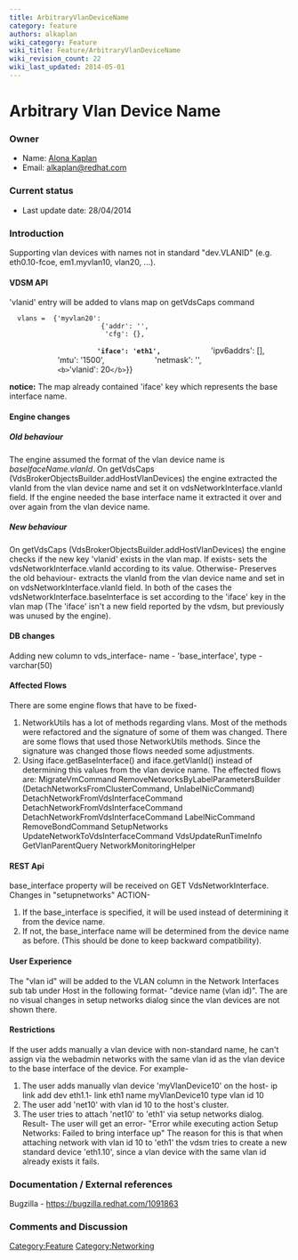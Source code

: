 ```yaml
---
title: ArbitraryVlanDeviceName
category: feature
authors: alkaplan
wiki_category: Feature
wiki_title: Feature/ArbitraryVlanDeviceName
wiki_revision_count: 22
wiki_last_updated: 2014-05-01
---
```


# Arbitrary Vlan Device Name

### Owner

*   Name: [ Alona Kaplan](User:alkaplan)
*   Email: <alkaplan@redhat.com>

### Current status

*   Last update date: 28/04/2014

### Introduction

Supporting vlan devices with names not in standard "dev.VLANID" (e.g. eth0.10-fcoe, em1.myvlan10, vlan20, ...).

#### VDSM API

'vlanid' entry will be added to vlans map on getVdsCaps command

      vlans =  {'myvlan20':
                           {'addr': '',
                            'cfg': {},
`                      `<b>`'iface': 'eth1',`</b>
                            'ipv6addrs': [],
                            'mtu': '1500',
                            'netmask': '',
                            `<b>`'vlanid': 20`</b>`}} 

<b>notice:</b> The map already contained 'iface' key which represents the base interface name.

#### Engine changes

##### Old behaviour

The engine assumed the format of the vlan device name is <i>baseIfaceName.vlanId</i>.
On getVdsCaps (VdsBrokerObjectsBuilder.addHostVlanDevices) the engine extracted the vlanId from the vlan device name and set it on vdsNetworkInterface.vlanId field.
If the engine needed the base interface name it extracted it over and over again from the vlan device name.

##### New behaviour

On getVdsCaps (VdsBrokerObjectsBuilder.addHostVlanDevices) the engine checks if the new key 'vlanid' exists in the vlan map. If exists- sets the vdsNetworkInterface.vlanId according to its value. Otherwise- Preserves the old behaviour- extracts the vlanId from the vlan device name and set in on vdsNetworkInterface.vlanId field. In both of the cases the vdsNetworkInterface.baseInterface is set according to the 'iface' key in the vlan map (The 'iface' isn't a new field reported by the vdsm, but previously was unused by the engine).

#### DB changes

Adding new column to vds_interface- name - 'base_interface', type - varchar(50)

#### Affected Flows

There are some engine flows that have to be fixed-
1. NetworkUtils has a lot of methods regarding vlans. Most of the methods were refactored and the signature of some of them was changed.
There are some flows that used those NetworkUtils methods. Since the signature was changed those flows needed some adjustments.
2. Using iface.getBaseInterface() and iface.getVlanId() instead of determining this values from the vlan device name.
The effected flows are:
MigrateVmCommand
RemoveNetworksByLabelParametersBuilder (DetachNetworksFromClusterCommand, UnlabelNicCommand)
DetachNetworkFromVdsInterfaceCommand
DetachNetworkFromVdsInterfaceCommand
DetachNetworkFromVdsInterfaceCommand
LabelNicCommand
RemoveBondCommand
SetupNetworks
UpdateNetworkToVdsInterfaceCommand
VdsUpdateRunTimeInfo
GetVlanParentQuery
NetworkMonitoringHelper

#### REST Api

base_interface property will be received on GET VdsNetworkInterface.
Changes in "setupnetworks" ACTION-
1. If the base_interface is specified, it will be used instead of determining it from the device name.
2. If not, the base_interface name will be determined from the device name as before. (This should be done to keep backward compatibility).

#### User Experience

The "vlan id" will be added to the VLAN column in the Network Interfaces sub tab under Host in the following format- "device name (vlan id)". The are no visual changes in setup networks dialog since the vlan devices are not shown there.

#### Restrictions

If the user adds manually a vlan device with non-standard name, he can't assign via the webadmin networks with the same vlan id as the vlan device to the base interface of the device.
For example-
1. The user adds manually vlan device 'myVlanDevice10' on the host- ip link add dev eth1.1- link eth1 name myVlanDevice10 type vlan id 10
2. The user add 'net10' with vlan id 10 to the host's cluster.
3. The user tries to attach 'net10' to 'eth1' via setup networks dialog.
Result-
The user will get an error- "Error while executing action Setup Networks: Failed to bring interface up"
The reason for this is that when attaching network with vlan id 10 to 'eth1' the vdsm tries to create a new standard device 'eth1.10', since a vlan device with the same vlan id already exists it fails.

### Documentation / External references

Bugzilla - <https://bugzilla.redhat.com/1091863>

### Comments and Discussion

<Category:Feature> <Category:Networking>
